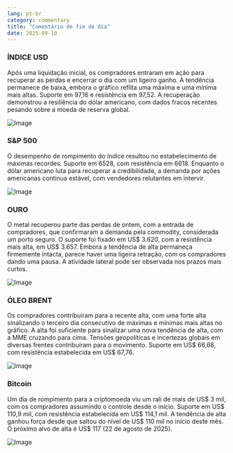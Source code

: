 ```yaml
---
lang: pt-br
category: commentary
title: "Comentário de fim de dia"
date: 2025-09-10
---
```


### ÍNDICE USD

Após uma liquidação inicial, os compradores entraram em ação para recuperar as perdas e encerrar o dia com um ligeiro ganho. A tendência permanece de baixa, embora o gráfico reflita uma máxima e uma mínima mais altas. Suporte em 97,16 e resistência em 97,52. A recuperação demonstrou a resiliência do dólar americano, com dados fracos recentes pesando sobre a moeda de reserva global.

![Image](https://markleighedu.github.io/img/Sep-2025/10-Sep-2025/usdindex.jpg)

### S&P 500

O desempenho de rompimento do índice resultou no estabelecimento de máximas recordes. Suporte em 6528, com resistência em 6618. Enquanto o dólar americano luta para recuperar a credibilidade, a demanda por ações americanas continua estável, com vendedores relutantes em intervir.

![Image](https://markleighedu.github.io/img/Sep-2025/10-Sep-2025/sp500.jpg)

### OURO

O metal recuperou parte das perdas de ontem, com a entrada de compradores, que confirmaram a demanda pela commodity, considerada um porto seguro. O suporte foi fixado em US$ 3.620, com a resistência mais alta, em US$ 3.657. Embora a tendência de alta permaneça firmemente intacta, parece haver uma ligeira retração, com os compradores dando uma pausa. A atividade lateral pode ser observada nos prazos mais curtos.

![Image](https://markleighedu.github.io/img/Sep-2025/10-Sep-2025/gold.jpg)

### ÓLEO BRENT

Os compradores contribuíram para a recente alta, com uma forte alta sinalizando o terceiro dia consecutivo de máximas e mínimas mais altas no gráfico. A alta foi suficiente para sinalizar uma nova tendência de alta, com a MME cruzando para cima. Tensões geopolíticas e incertezas globais em diversas frentes contribuíram para o movimento. Suporte em US$ 66,68, com resistência estabelecida em US$ 67,76.

![Image](https://markleighedu.github.io/img/Sep-2025/10-Sep-2025/brentoil.jpg)

### Bitcoin

Um dia de rompimento para a criptomoeda viu um rali de mais de US$ 3 mil, com os compradores assumindo o controle desde o início. Suporte em US$ 110,9 mil, com resistência estabelecida em US$ 114,1 mil. A tendência de alta ganhou força desde que saltou do nível de US$ 110 mil no início deste mês. O próximo alvo de alta é US$ 117 (22 de agosto de 2025).

![Image](https://markleighedu.github.io/img/Sep-2025/10-Sep-2025/bitcoin.jpg)

